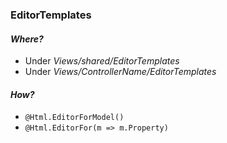 ### EditorTemplates

#### _Where?_

- Under _Views/shared/EditorTemplates_
- Under _Views/ControllerName/EditorTemplates_

#### _How?_

- `@Html.EditorForModel()`
- `@Html.EditorFor(m => m.Property)`
